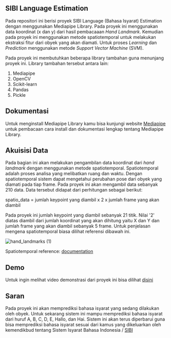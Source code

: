 ## <div>SIBI Language Estimation</div>
Pada repositori ini berisi proyek SIBI Language (Bahasa Isyarat) Estimation dengan menggunakan Mediapipe Library. Pada proyek ini menggunakan data koordinat (x dan y) dari hasil pembacaaan *Hand Landmark*. Kemudian pada proyek ini menggunakan metode spatiotemporal untuk melakukan ekstraksi fitur dari obyek yang akan diamati. Untuk proses *Learning* dan *Prediction* menggunakan metode *Support Vector Machine* (SVM).

Pada proyek ini membutuhkan beberapa library tambahan guna menunjang proyek ini. Library tambahan tersebut antara lain:
1.   Mediapipe
2.   OpenCV
3.   Scikit-learn
4.   Pandas
5.   Pickle

## <div>Dokumentasi</div>

Untuk menginstall Mediapipe Library kamu bisa kunjungi website [Mediapipe](https://google.github.io/mediapipe/) untuk pembacaan cara install dan dokumentasi lengkap tentang Mediapipe Library.

## <div>Akuisisi Data</div>

Pada bagian ini akan melakukan pengambilan data koordinat dari *hand landmark* dengan menggunakan metode spatiotemporal. Spatiotemporal adalah proses analisa yang melibatkan ruang dan waktu. Dengan spatiotemporal sistem dapat mengetahui perubahan pose dari obyek yang diamati pada tiap frame. Pada proyek ini akan mengambil data sebanyak 210 data. Data tersebut didapat dari perhitungan sebagai berikut:

  spatio_data = jumlah keypoint yang diambil x 2 x jumlah frame yang akan diambil

Pada proyek ini jumlah keypoint yang diambil sebanyak 21 titik. Nilai '2' diatas diambil dari jumlah koordinat yang akan dihitung yaitu X dan Y dan jumlah frame yang akan diambil sebanyak 5 frame. Untuk penjelasan mengena spatiotemporal biasa dilihat referensi dibawah ini. 

![hand_landmarks (1)](https://user-images.githubusercontent.com/51139989/189511491-d3043ec0-f71c-4837-ab6c-ce9195cd2139.png)

Spatiotemporal reference: [documentation](https://drive.google.com/file/d/18DpgE5vpjp3kihcZ48wzgN0cfSk5AUNo/view?usp=sharing)

## <div>Demo</div>

Untuk ingin melihat video demonstrasi dari proyek ini bisa dilihat [disini](https://youtu.be/v6xm07VC5A0)

## <div>Saran</div>

Pada proyek ini akan memprediksi bahasa isyarat yang sedang dilakukan oleh obyek. Untuk sekarang sistem ini mampu memprediksi bahasa isyarat dari huruf A, B, C, D, E, Hallo, dan Hai. Sistem ini akan terus diperbarui guna bisa memprediksi bahasa isyarat sesuai dari kamus yang dikeluarkan oleh kemendikbud tentang Sistem Isyarat Bahasa Indonesia / [SIBI](https://drive.google.com/file/d/18DpgE5vpjp3kihcZ48wzgN0cfSk5AUNo/view?usp=sharing)

